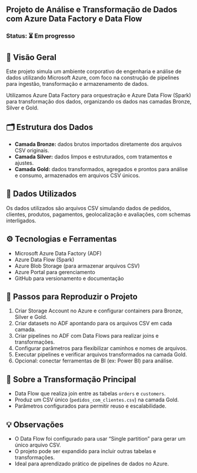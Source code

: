 ## Projeto de Análise e Transformação de Dados com Azure Data Factory e Data Flow


### Status: ⏳ Em progresso


## 🚀 Visão Geral

Este projeto simula um ambiente corporativo de engenharia e análise de dados utilizando Microsoft Azure, com foco na construção de pipelines para ingestão, transformação e armazenamento de dados.

Utilizamos Azure Data Factory para orquestração e Azure Data Flow (Spark) para transformação dos dados, organizando os dados nas camadas Bronze, Silver e Gold.

## 🗂 Estrutura dos Dados

- **Camada Bronze:** dados brutos importados diretamente dos arquivos CSV originais.
- **Camada Silver:** dados limpos e estruturados, com tratamentos e ajustes.
- **Camada Gold:** dados transformados, agregados e prontos para análise e consumo, armazenados em arquivos CSV únicos.

## 📁 Dados Utilizados

Os dados utilizados são arquivos CSV simulando dados de pedidos, clientes, produtos, pagamentos, geolocalização e avaliações, com schemas interligados.

## ⚙️ Tecnologias e Ferramentas

- Microsoft Azure Data Factory (ADF)
- Azure Data Flow (Spark)
- Azure Blob Storage (para armazenar arquivos CSV)
- Azure Portal para gerenciamento
- GitHub para versionamento e documentação

## 🔧 Passos para Reproduzir o Projeto

1. Criar Storage Account no Azure e configurar containers para Bronze, Silver e Gold.
2. Criar datasets no ADF apontando para os arquivos CSV em cada camada.
3. Criar pipelines no ADF com Data Flows para realizar joins e transformações.
4. Configurar parâmetros para flexibilizar caminhos e nomes de arquivos.
5. Executar pipelines e verificar arquivos transformados na camada Gold.
6. Opcional: conectar ferramentas de BI (ex: Power BI) para análise.

## 📝 Sobre a Transformação Principal

- Data Flow que realiza join entre as tabelas `orders` e `customers`.
- Produz um CSV único (`pedidos_com_clientes.csv`) na camada Gold.
- Parâmetros configurados para permitir reuso e escalabilidade.

## 💡 Observações

- O Data Flow foi configurado para usar “Single partition” para gerar um único arquivo CSV.
- O projeto pode ser expandido para incluir outras tabelas e transformações.
- Ideal para aprendizado prático de pipelines de dados no Azure.




